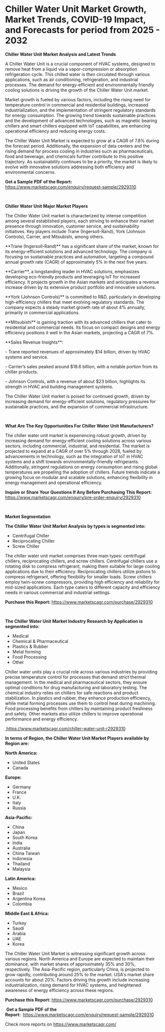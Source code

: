 <p><h1>Chiller Water Unit Market Growth, Market Trends, COVID-19 Impact, and Forecasts for period from 2025 - 2032</h1></p><p><strong>Chiller Water Unit Market Analysis and Latest Trends</strong></p>
<p><p>A Chiller Water Unit is a crucial component of HVAC systems, designed to remove heat from a liquid via a vapor-compression or absorption refrigeration cycle. This chilled water is then circulated through various applications, such as air conditioning, refrigeration, and industrial processes. The demand for energy-efficient and environmentally friendly cooling solutions is driving the growth of the Chiller Water Unit market.</p><p>Market growth is fueled by various factors, including the rising need for temperature control in commercial and residential buildings, increased industrialization, and the implementation of stringent regulatory standards for energy consumption. The growing trend towards sustainable practices and the development of advanced technologies, such as magnetic bearing chillers and smart chillers equipped with IoT capabilities, are enhancing operational efficiency and reducing energy costs.</p><p>The Chiller Water Unit Market is expected to grow at a CAGR of 7.8% during the forecast period. Additionally, the expansion of data centers and the rising demand for process cooling in industries such as pharmaceuticals, food and beverage, and chemicals further contribute to this positive trajectory. As sustainability continues to be a priority, the market is likely to evolve with innovative solutions addressing both efficiency and environmental concerns.</p></p>
<p><strong>Get a Sample PDF of the Report:&nbsp;</strong> <a href="https://www.marketscagr.com/enquiry/request-sample/2929310?utm_campaign=2822&utm_medium=2&utm_source=Github&utm_content=ia&utm_term=12032025&utm_id=chiller-water-unit">https://www.marketscagr.com/enquiry/request-sample/2929310</a></p>
<p>&nbsp;</p>
<p><strong>Chiller Water Unit Major Market Players</strong></p>
<p><p>The Chiller Water Unit market is characterized by intense competition among several established players, each striving to enhance their market presence through innovation, customer service, and sustainability initiatives. Key players include Trane (Ingersoll-Rand), York (Johnson Controls), Carrier, and Mitsubishi, among others.</p><p>**Trane (Ingersoll-Rand)** has a significant share of the market, known for its energy-efficient solutions and advanced technology. The company is focusing on sustainable practices and automation, targeting a compound annual growth rate (CAGR) of approximately 5% in the next five years.</p><p>**Carrier**, a longstanding leader in HVAC solutions, emphasizes developing eco-friendly products and leveraging IoT for increased efficiency. It projects growth in the Asian markets and anticipates a revenue increase driven by its extensive product portfolio and innovative solutions.</p><p>**York (Johnson Controls)** is committed to R&D, particularly in developing high-efficiency chillers that meet evolving regulatory standards. The company expects a steady market growth rate of about 4% annually, primarily in commercial applications.</p><p>**Mitsubishi** is gaining traction with its advanced chillers that cater to residential and commercial needs. Its focus on compact designs and energy efficiency positions it well in the Asian markets, projecting a CAGR of 7%.</p><p>**Sales Revenue Insights**: </p><p>- Trane reported revenues of approximately $14 billion, driven by HVAC systems and service. </p><p>- Carrier’s sales peaked around $18.6 billion, with a notable portion from its chiller products. </p><p>- Johnson Controls, with a revenue of about $23 billion, highlights its strength in HVAC and building management systems.</p><p>The Chiller Water Unit market is poised for continued growth, driven by increasing demand for energy-efficient solutions, regulatory pressures for sustainable practices, and the expansion of commercial infrastructure.</p></p>
<p>&nbsp;</p>
<p><strong>What Are The Key Opportunities For Chiller Water Unit Manufacturers?</strong></p>
<p><p>The chiller water unit market is experiencing robust growth, driven by increasing demand for energy-efficient cooling solutions across various sectors, including commercial, industrial, and residential. The market is projected to expand at a CAGR of over 5% through 2028, fueled by advancements in technology, such as the integration of IoT in HVAC systems and a shift towards environmentally-friendly refrigerants. Additionally, stringent regulations on energy consumption and rising global temperatures are propelling the adoption of chillers. Future trends indicate a growing focus on modular and scalable solutions, enhancing flexibility in energy management and operational efficiency.</p></p>
<p><strong>Inquire or Share Your Questions If Any Before Purchasing This Report:</strong> <a href="https://www.marketscagr.com/enquiry/pre-order-enquiry/2929310?utm_campaign=2822&utm_medium=2&utm_source=Github&utm_content=ia&utm_term=12032025&utm_id=chiller-water-unit">https://www.marketscagr.com/enquiry/pre-order-enquiry/2929310</a></p>
<p>&nbsp;</p>
<p><strong>Market Segmentation</strong></p>
<p><strong>The Chiller Water Unit Market Analysis by types is segmented into:</strong></p>
<p><ul><li>Centrifugal Chiller</li><li>Reciprocating Chiller</li><li>Screw Chiller</li></ul></p>
<p><p>The chiller water unit market comprises three main types: centrifugal chillers, reciprocating chillers, and screw chillers. Centrifugal chillers use a rotating disk to compress refrigerant, making them suitable for large cooling applications due to their efficiency. Reciprocating chillers utilize pistons to compress refrigerant, offering flexibility for smaller loads. Screw chillers employ twin-screw compressors, providing high efficiency and reliability for mid-sized applications. Each type caters to different capacity and efficiency needs in various commercial and industrial settings.</p></p>
<p><strong>Purchase this Report:&nbsp;</strong><a href="https://www.marketscagr.com/purchase/2929310?utm_campaign=2822&utm_medium=2&utm_source=Github&utm_content=ia&utm_term=12032025&utm_id=chiller-water-unit">https://www.marketscagr.com/purchase/2929310</a></p>
<p>&nbsp;</p>
<p><strong>The Chiller Water Unit Market Industry Research by Application is segmented into:</strong></p>
<p><ul><li>Medical</li><li>Chemical & Pharmaceutical</li><li>Plastics & Rubber</li><li>Metal forming</li><li>Food Processing</li><li>Other</li></ul></p>
<p><p>Chiller water units play a crucial role across various industries by providing precise temperature control for processes that demand strict thermal management. In the medical and pharmaceutical sectors, they ensure optimal conditions for drug manufacturing and laboratory testing. The chemical industry relies on chillers for safe reactions and product stabilization. In plastics and rubber, they enhance production efficiency, while metal forming processes use them to control heat during machining. Food processing benefits from chillers by maintaining product freshness and safety. Other markets also utilize chillers to improve operational performance and energy efficiency.</p></p>
<p><a href="https://www.marketscagr.com/chiller-water-unit-r2929310?utm_campaign=2822&utm_medium=2&utm_source=Github&utm_content=ia&utm_term=12032025&utm_id=chiller-water-unit">&nbsp;https://www.marketscagr.com/chiller-water-unit-r2929310</a></p>
<p><strong>In terms of Region, the Chiller Water Unit Market Players available by Region are:</strong></p>
<p>
    <p> <strong> North America: </strong>
        <ul>
            <li>United States</li>
            <li>Canada</li>
        </ul>
        </p> 
    <p> <strong> Europe: </strong>
        <ul>
            <li>Germany</li>
            <li>France</li>
            <li>U.K.</li>
            <li>Italy</li>
            <li>Russia</li>
        </ul>
        </p> 
    <p> <strong> Asia-Pacific: </strong>
        <ul>
            <li>China</li>
            <li>Japan</li>
            <li>South Korea</li>
            <li>India</li>
            <li>Australia</li>
            <li>China Taiwan</li>
            <li>Indonesia</li>
            <li>Thailand</li>
            <li>Malaysia</li>
        </ul>
        </p> 
    <p> <strong> Latin America: </strong>
        <ul>
            <li>Mexico</li>
            <li>Brazil</li>
            <li>Argentina Korea</li>
            <li>Colombia</li>
        </ul>
        </p> 
    <p> <strong> Middle East & Africa: </strong>
        <ul>
            <li>Turkey</li>
            <li>Saudi</li>
            <li>Arabia</li>
            <li>UAE</li>
            <li>Korea</li>
        </ul>
    </p>
    </p>
<p><p>The Chiller Water Unit Market is witnessing significant growth across various regions. North America and Europe are expected to maintain their dominance, with market shares of approximately 35% and 30%, respectively. The Asia-Pacific region, particularly China, is projected to grow rapidly, contributing around 25% to the market. USA's market share accounts for about 20%. Factors driving this growth include increasing industrialization, rising demand for HVAC systems, and heightened awareness of energy efficiency across these regions.</p></p>
<p><strong>Purchase this Report: </strong><a href="https://www.marketscagr.com/purchase/2929310?utm_campaign=2822&utm_medium=2&utm_source=Github&utm_content=ia&utm_term=12032025&utm_id=chiller-water-unit">https://www.marketscagr.com/purchase/2929310</a></p>
<p>&nbsp;<strong>Get a Sample PDF of the Report:&nbsp;&nbsp;</strong><a href="https://www.marketscagr.com/enquiry/request-sample/2929310?utm_campaign=2822&utm_medium=2&utm_source=Github&utm_content=ia&utm_term=12032025&utm_id=chiller-water-unit">https://www.marketscagr.com/enquiry/request-sample/2929310</a></p>
<p><strong></strong></p>
<p>Check more reports on <a href="https://www.marketscagr.com/?utm_campaign=2822&utm_medium=2&utm_source=Github&utm_content=ia&utm_term=12032025&utm_id=chiller-water-unit">https://www.marketscagr.com/</a></p>